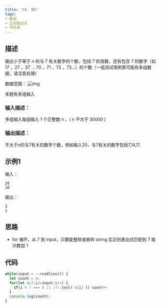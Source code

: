 ```yaml
---
title: '55. 挑7'
tags:
- 数组
- 正则表达式
- 字符串
---
```


## 描述

输出小于等于 n 的与 7 有关数字的个数，包括 7 的倍数，还有包含 7 的数字（如 17 ，27 ，37 ... 70 ，71 ，72 ，73...）的个数（一组测试用例里可能有多组数据，请注意处理）

数据范围： ![img](https://www.nowcoder.com/equation?tex=1%20%5Cle%20n%20%5Cle%2030000%20%5C)

本题有多组输入

### 输入描述：

多组输入每组输入 1 个正整数 n 。( n 不大于 30000 )

### 输出描述：

不大于n的与7有关的数字个数，例如输入20，与7有关的数字包括7,14,17.

## 示例1

输入：

```
20
10
```

输出：

```
3
1
```



## 思路

- for 循环，从 7 到 input，只要能整除或者转 string 后正则表达式匹配到 7 就计数加 1

## 代码
```js
while(input = ~~readline()) {
  let count = 0;
  for(let i=7;i<=input;i++) {
    if(i % 7 === 0 || /7/.test(`${i}`)) count++
  }
  console.log(count);
}
```

